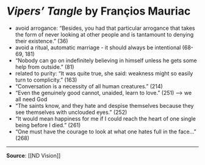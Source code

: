 
# *Vipers’ Tangle* by Françios Mauriac

* avoid arrogance: “Besides, you had that particular arrogance that takes the form of never looking at other people and is tantamount to denying their existence.” (36)
* avoid a ritual, automatic marriage - it should always be intentional (68-69, 181)
* “Nobody can go on indefinitely believing in himself unless he gets some help from outside.” (81)
* related to purity: “It was quite true, she said: weakness might so easily turn to complicity.” (163)
* “Conversation is a necessity of all human creatures.” (214)
* “Even the genuinely good cannot, unaided, learn to love.” (251) —> we all need God
* “The saints know, and they hate and despise themselves because they see themselves with unclouded eyes.” (252)
* “It would mean happiness for me if I could reach the heart of one single being before I died.” (261)
* “One must have the courage to look at what one hates full in the face…” (268)

---
**Source**: [[ND Vision]]

